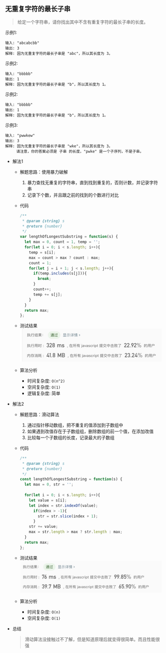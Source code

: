 ## 无重复字符的最长子串

> 给定一个字符串，请你找出其中不含有重复字符的最长子串的长度。

示例1:
```text
输入: "abcabcbb"
输出: 3 
解释: 因为无重复字符的最长子串是 "abc"，所以其长度为 3。
```

示例2:
```text
输入: "bbbbb"
输出: 1
解释: 因为无重复字符的最长子串是 "b"，所以其长度为 1。
```

示例2:
```text
输入: "bbbbb"
输出: 1
解释: 因为无重复字符的最长子串是 "b"，所以其长度为 1。
```

示例3:
```text
输入: "pwwkew"
输出: 3
解释: 因为无重复字符的最长子串是 "wke"，所以其长度为 3。
     请注意，你的答案必须是 子串 的长度，"pwke" 是一个子序列，不是子串。
```

- 解法1
  - 解题思路：使用暴力破解
    1. 暴力查找无重复的字符串，直到找到重复的，否则计数，并记录字符串
    2. 记录下个数，并且跟之前的找到的个数进行对比  
    
  - 代码
    ```javascript
    /**
     * @param {string} s
     * @return {number}
     */
    var lengthOfLongestSubstring = function(s) {
      let max = 0, count = 1, temp = '';
      for(let i = 0; i < s.length; i++){
        temp = s[i];
        max = count > max ? count : max;
        count = 1;
        for(let j = i + 1; j < s.length; j++){
          if(temp.includes(s[j])){
            break;
          }
          count++;
          temp += s[j];
        }
      }
      return max;
    };
    ```
  - 测试结果
  ![](result3-1.jpg)
  
  - 算法分析
    - 时间复杂度: `O(n^2)`
    - 空间复杂度: `O(1)`
    - 逻辑复杂度: 简单

- 解法2
  - 解题思路：滑动算法
    1. 通过指针移动数组，把不重复的值添加到子数组中
    2. 如果遇到改值存在于子数组组，删除数组的前一个值，在添加改值
    3. 比较每一个子数组的长度，记录最大的子数组
    
  - 代码
    ```javascript
    /**
     * @param {string} s
     * @return {number}
     */
    const lengthOfLongestSubstring = function(s) {
      let max = 0, str = '';
      
      for(let i = 0; i < s.length; i++){
        let value = s[i];
        let index = str.indexOf(value);
          if(index > -1){
            str = str.slice(index + 1);
          }
        str += value;
        max = str.length > max ? str.length : max;
      } 
      return max;
    };
    ```
    
   - 测试结果
    ![](result3-2.jpg)
    
  - 算法分析
    - 时间复杂度: `O(n)`
    - 空间复杂度: `O(1)`

- 总结
  > 滑动算法没接触过不了解，但是知道原理后就变得很简单。而且性能很强